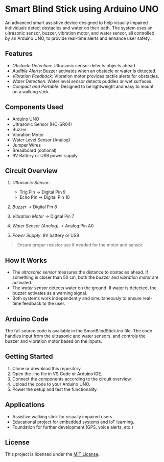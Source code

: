 # Smart Blind Stick using Arduino UNO

An advanced smart assistive device designed to help visually impaired individuals detect obstacles and water on their path. The system uses an ultrasonic sensor, buzzer, vibration motor, and water sensor, all controlled by an Arduino UNO, to provide real-time alerts and enhance user safety.

## Features

- *Obstacle Detection*: Ultrasonic sensor detects objects ahead.
- *Audible Alerts*: Buzzer activates when an obstacle or water is detected.
- *Vibration Feedback*: Vibration motor provides tactile alerts for obstacles.
- *Water Detection*: Water level sensor detects puddles or wet surfaces.
- *Compact and Portable*: Designed to be lightweight and easy to mount on a walking stick.

## Components Used

- Arduino UNO
- Ultrasonic Sensor (HC-SR04)
- Buzzer
- Vibration Motor
- Water Level Sensor (Analog)
- Jumper Wires
- Breadboard (optional)
- 9V Battery or USB power supply

## Circuit Overview

1. *Ultrasonic Sensor*:
   - Trig Pin → Digital Pin 9
   - Echo Pin → Digital Pin 10

2. *Buzzer* → Digital Pin 8  
3. *Vibration Motor* → Digital Pin 7  
4. *Water Sensor (Analog)* → Analog Pin A0  
5. *Power Supply*: 9V battery or USB

> Ensure proper resistor use if needed for the motor and sensor.

## How It Works

- The *ultrasonic sensor* measures the distance to obstacles ahead. If something is closer than 50 cm, both the *buzzer* and *vibration motor* are activated.
- The *water sensor* detects water on the ground. If water is detected, the buzzer activates as a warning signal.
- Both systems work independently and simultaneously to ensure real-time feedback to the user.

## Arduino Code

The full source code is available in the SmartBlindStick.ino file. The code handles input from the ultrasonic and water sensors, and controls the buzzer and vibration motor based on the inputs.

## Getting Started

1. Clone or download this repository.
2. Open the .ino file in VS Code or Arduino IDE.
3. Connect the components according to the circuit overview.
4. Upload the code to your Arduino UNO.
5. Power the setup and test the functionality.

## Applications

- Assistive walking stick for visually impaired users.
- Educational project for embedded systems and IoT learning.
- Foundation for further development (GPS, voice alerts, etc.)


## License

This project is licensed under the [MIT License](https://opensource.org/licenses/MIT).